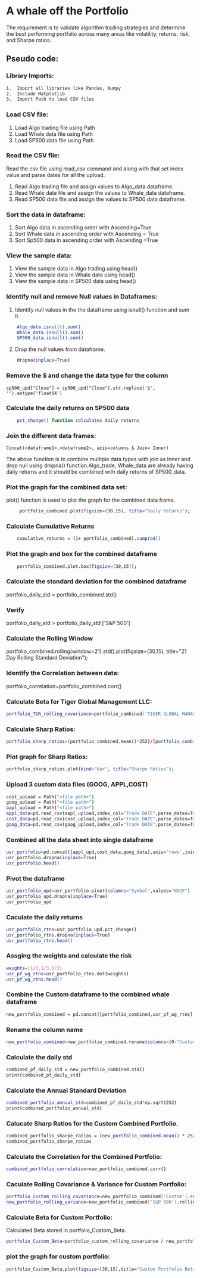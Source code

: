 # A whale off the Portfolio
The requirement is to validate algorithm trading strategies and determine the best performing portfolio across many areas like  volatility, returns, risk, and Sharpe ratios.
## Pseudo code:

### Library Imports:
```sh
1.  Import all libraries like Pandas, Numpy
2.  Include Matplotlib
3.  Import Path to load CSV files
```
### Load CSV file:
1. Load Algo trading file using Path
2. Load Whale data file using Path
3. Load SP500 data file using Path
### Read the CSV file:
Read the csv file using read_csv command and along with that set index value and parse dates for all the upload.
1. Read Algo trading file and assign values to Algo_data dataframe.
2. Read Whale data file and assign the values to Whale_data dataframe.
3. Read SP500 data file and assign the values to SP500 data dataframe.
### Sort the data in dataframe:
1. Sort Algo data in ascending order with Ascending=True
2. Sort Whale data in ascending order with Ascending = True
3. Sort Sp500 data in ascending order with Ascending =True
### View the sample data:
1. View the sample data in Algo trading using head()
2. View the sample data in Whale data using head()
3. View the sample data in SP500 data using head()
### Identify null and remove Null values in Dataframes:
1. Identify null values in the the dataframe using isnull() function and sum it.
```sh
    Algo_data.isnull().sum()
    Whale_data.isnull().sum()
    SP500_data.isnull().sum()
```
2. Drop the null values from dataframe.
```sh
    dropna(inplace=True)
```
### Remove the $ and change the data type for the column 
    sp500_upd["Close"] = sp500_upd["Close"].str.replace('$', '').astype('float64')

### Calculate the daily returns on SP500 data
```sh
    pct_change() function calculates daily returns
```
### Join the different data frames:
    Concat(<dataframe1>,<dataframe2>, axis=columns & Join= Inner)
The above function is to combine multiple data types with join as Inner and drop null using dropna() function.Algo_trade, Whale_data are already having daily returns and it should be combined with daily returns of SP500_data.

### Plot the graph for the combined data set:
plot() function is used to plot the graph for the combined data frame.
```sh
     portfolio_combined.plot(figsize=(30,15), title="Daily Returns");  
```
### Calculate Cumulative Returns
```sh
    cumulative_returns = (1+ portfolio_combined).cumprod()
```
### Plot the graph and box for the combined dataframe
```sh
    portfolio_combined.plot.box(figsize=(30,15));
```
### Calculate the standard deviation for the combined dataframe
portfolio_daily_std = portfolio_combined.std()
### Verify 
portfolio_daily_std > portfolio_daily_std ['S&P 500']
### Calculate the Rolling Window 
portfolio_combined.rolling(window=21).std().plot(figsize=(30,15), title="21 Day Rolling Standard Deviation");
### Identify the Correlation between data:
portfolio_correlation=portfolio_combined.corr()

### Calculate Beta for Tiger Global Management LLC:
```sh
portfolio_TGR_rolling_covariance=portfolio_combined['TIGER GLOBAL MANAGEMENT LLC'].rolling(window=30).cov(portfolio_combined['S&P 500'])
```
### Calculate Sharp Ratios:
```sh
portfolio_sharp_ratios=(portfolio_combined.mean()*252)/(portfolio_combined.std()*np.sqrt(252))
```
### Plot graph for Sharp Ratios:
```sh
portfolio_sharp_ratios.plot(kind="bar", title="Sharpe Ratios");
```
### Upload 3 custom data files (GOOG, APPL,COST)
```sh
cost_upload = Path("<file path>")
goog_upload = Path("<file path>")
aapl_upload = Path("<file path>")
appl_data=pd.read_csv(aapl_upload,index_col="Trade DATE",parse_dates=True,infer_datetime_format=True)
cost_data=pd.read_csv(cost_upload,index_col="Trade DATE",parse_dates=True,infer_datetime_format=True)
goog_data=pd.read_csv(goog_upload,index_col="Trade DATE",parse_dates=True,infer_datetime_format=True)
```
### Combined all the data sheet into single dataframe
```sh
usr_portfolio=pd.concat([appl_upd,cost_data,goog_data],axis='rows',join='inner')
usr_portfolio.dropna(inplace=True)
usr_portfolio.head()
```
### Pivot the dataframe
```sh
usr_portfolio_upd=usr_portfolio.pivot(columns="Symbol",values="NOCP")
usr_portfolio_upd.dropna(inplace=True)
usr_portfolio_upd
```
### Caculate the daily returns
```sh
usr_portfolio_rtns=usr_portfolio_upd.pct_change()
usr_portfolio_rtns.dropna(inplace=True)
usr_portfolio_rtns.head()
```
### Assging the weights and calculate the risk
```sh
weights=[1/3,1/3,1/3]
usr_pf_wg_rtns=usr_portfolio_rtns.dot(weights)
usr_pf_wg_rtns.head()
```
### Combine the Custom dataframe to the combined whale dataframe
```sh
new_portfolio_combined = pd.concat([portfolio_combined,usr_pf_wg_rtns], axis='columns', join='inner')
```
### Rename the column name
```sh
new_portfolio_combined=new_portfolio_combined.rename(columns={0:"Custom"})
```
### Calculate the daily std
```sh
combined_pf_daily_std = new_portfolio_combined.std()
print(combined_pf_daily_std)
```
### Calculate the Annual Standard Deviation
```sh
combined_portfolio_annual_std=combined_pf_daily_std*np.sqrt(252)
print(combined_portfolio_annual_std)
```
### Calucate Sharp Ratios for the Custom Combined Portfolio.
```sh
combined_portfolio_sharpe_ratios = (new_portfolio_combined.mean() * 252) / (new_portfolio_combined.std() * np.sqrt(252))
combined_portfolio_sharpe_ratios
```
### Calculate the Correlation for the Combined Portfolio:
```sh
combined_portfolio_correlation=new_portfolio_combined.corr()
```
### Caculate Rolling Covariance & Variance for Custom Portfolio:
```sh
portfolio_custom_rolling_covariance=new_portfolio_combined['Custom'].rolling(window=30).cov(new_portfolio_combined['S&P 500'])
new_portfolio_rolling_variance=new_portfolio_combined['S&P 500'].rolling(window=30).var()
```
### Calculate Beta for Custom Portfolio:
Calculated Beta stored in portfolio_Custom_Beta.
```sh
portfolio_Custom_Beta=portfolio_custom_rolling_covariance / new_portfolio_rolling_variance
```
### plot the graph for custom portfolio:
```sh
portfolio_Custom_Beta.plot(figsize=(30,15),title="Custom Portfolio Beta");
```